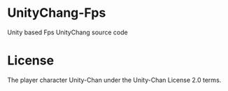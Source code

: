 # UnityChang-Fps

Unity based Fps UnityChang source code 

# License
The player character Unity-Chan  under the Unity-Chan License 2.0 terms. 
